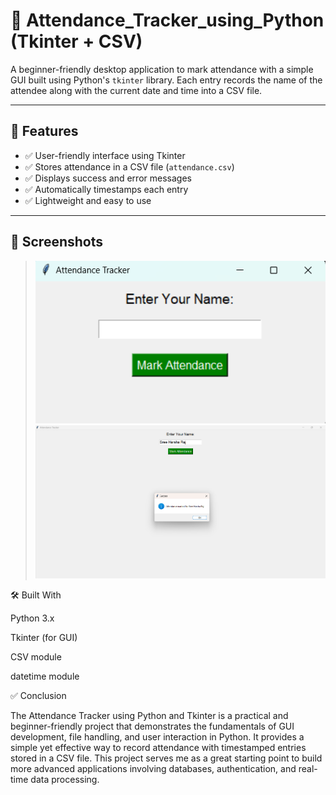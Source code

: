 # 📝 Attendance_Tracker_using_Python (Tkinter + CSV)

A beginner-friendly desktop application to mark attendance with a simple GUI built using Python's `tkinter` library. Each entry records the name of the attendee along with the current date and time into a CSV file.

---

## 📌 Features

- ✅ User-friendly interface using Tkinter
- ✅ Stores attendance in a CSV file (`attendance.csv`)
- ✅ Displays success and error messages
- ✅ Automatically timestamps each entry
- ✅ Lightweight and easy to use

---

## 📸 Screenshots

>![image alt](https://github.com/HarshaRaj165/Attendance_Tracker_Using_Python/blob/3e5edcc518298d6427c93fec0db5e3d790ed90c1/Screenshot.png)
> ![image alt](https://github.com/HarshaRaj165/Attendance_Tracker_Using_Python/blob/f4eea3f9750786eaa29bd0cb8d220c1f7a606fcd/Scrrenshot_Output.png)

🛠️ Built With

Python 3.x

Tkinter (for GUI)

CSV module

datetime module

✅ Conclusion

The Attendance Tracker using Python and Tkinter is a practical and beginner-friendly project that demonstrates the fundamentals of GUI development, file handling, and user interaction in Python. It provides a simple yet effective way to record attendance with timestamped entries stored in a CSV file. This project serves me as a great starting point  to build more advanced applications involving databases, authentication, and real-time data processing.
